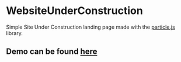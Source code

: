 # WebsiteUnderConstruction

Simple Site Under Construction landing page made with the [particle.js](https://vincentgarreau.com/particles.js/) library.

## Demo can be found [here][1]

[1]: https://na-wu.github.io/WebsiteUnderConstruction/
